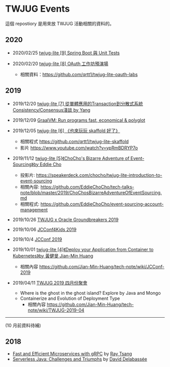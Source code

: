 # TWJUG Events

這個 repostiory 是用來放 TWJUG 活動相關的資料的。

## 2020

* 2020/02/25 [twjug-lite [9] Spring Boot 與 Unit Tests](https://twjug.kktix.cc/events/twjug-lite-9)

* 2020/02/20 [twjug-lite [8] OAuth 工作坊預演場](https://twjug.kktix.cc/events/twjug-lite-8)
  * 相關資料：https://github.com/qrtt1/twjug-lite-oauth-labs

## 2019

* 2019/12/20 [twjug-lite [7] 從單體應用的Transaction到分散式系統Consistency/Consensus淺談 by Yang](https://twjug.kktix.cc/events/twjug-lite-7)

* 2019/12/09 [GraalVM: Run programs fast, economical & polyglot](https://twjug.kktix.cc/events/twjug201912)

* 2019/12/05 [twjug-lite [6] 《也來玩玩 skaffold 好了》](https://twjug.kktix.cc/events/twjug-lite-6)
  * 相關程式 https://github.com/qrtt1/twjug-lite-skaffold
  * 影片 https://www.youtube.com/watch?v=ypRmBDRYP7o

* 2019/11/12 [twjug-lite [5]《ChoCho's Bizarre Adventure of Event-Sourcing》by Eddie Cho](https://twjug.kktix.cc/events/twjug-lite-5)
    * 投影片: https://speakerdeck.com/chocho/twjug-lite-introduction-to-event-sourcing
    * 相關內容: https://github.com/EddieChoCho/tech-talks-note/blob/master/2019/ChoChosBizarreAdventureOfEventSourcing.md
    * 相關程式: https://github.com/EddieChoCho/event-sourcing-account-management

* 2019/10/26 [TWJUG x Oracle Groundbreakers 2019](https://twjug.kktix.cc/events/twjug-oracle-groundbreakers-2019)

* 2019/10/06 [JCConf4Kids 2019](https://twjug.kktix.cc/events/jcconf4kids-2019)

* 2019/10/4 [JCConf 2019](https://twjug.kktix.cc/events/jcconf-2019)

* 2019/10/01 [twjug-lite [4]《Deploy your Application from Container to Kubernetes》by 黃健旻 Jian-Min Huang](https://twjug.kktix.cc/events/twjug-lite-4)
  * 相關內容 https://github.com/Jian-Min-Huang/tech-note/wiki/JCConf-2019

* 2019/04/11 [TWJUG 2019 四月份聚會](https://twjug.kktix.cc/events/twjug201904)
  * Where is the ghost in the ghost island? Explore by Java and Mongo
  * Containerize and Evolution of Deployment Type
    * 相關內容 https://github.com/Jian-Min-Huang/tech-note/wiki/TWJUG-2019-04

----

(10 月前資料待補)

## 2018

* [Fast and Efficient Microservices with gRPC](2018/20181214_grpc/README.md) by [Ray Tsang](https://twitter.com/saturnism)
* [Serverless Java: Challenges and Triumphs](2018/20181217_serverless_java/README.md) by [David Delabassée](https://twitter.com/delabassee)
